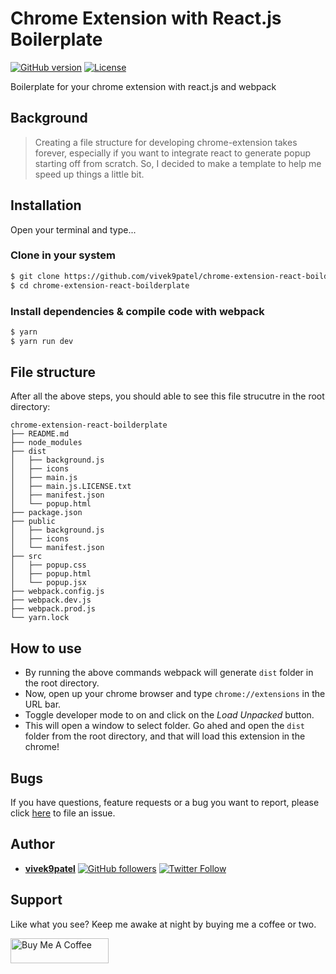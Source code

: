 # Chrome Extension with React.js Boilerplate

[![GitHub version](https://img.shields.io/badge/version-v1.0.0-blue.svg)](https://github.com/yilber/readme-boilerplate)
[![License](https://img.shields.io/github/license/yilber/readme-boilerplate.svg)](https://github.com/Yilber/readme-boilerplate/blob/master/LICENSE)

Boilerplate for your chrome extension with react.js and webpack

## Background

> Creating a file structure for developing chrome-extension takes forever, especially if you want to integrate react to generate popup starting off from scratch. So, I decided to make a template to help me speed up things a little bit.

## Installation

Open your terminal and type...

### Clone in your system

```sh
$ git clone https://github.com/vivek9patel/chrome-extension-react-boilderplate.git
$ cd chrome-extension-react-boilderplate
```

### Install dependencies & compile code with webpack

```sh
$ yarn
$ yarn run dev
```

## File structure

After all the above steps, you should able to see this file strucutre in the root directory:

```text
chrome-extension-react-boilderplate
├── README.md
├── node_modules
├── dist
│   ├── background.js
│   ├── icons
│   ├── main.js
│   ├── main.js.LICENSE.txt
│   ├── manifest.json
│   └── popup.html
├── package.json
├── public
│   ├── background.js
│   ├── icons
│   └── manifest.json
├── src
│   ├── popup.css
│   ├── popup.html
│   └── popup.jsx
├── webpack.config.js
├── webpack.dev.js
├── webpack.prod.js
└── yarn.lock
```

## How to use

- By running the above commands webpack will generate `dist` folder in the root directory.
- Now, open up your chrome browser and type `chrome://extensions` in the URL bar.
- Toggle developer mode to on and click on the _Load Unpacked_ button.
- This will open a window to select folder. Go ahed and open the `dist` folder from the root directory, and that will load this extension in the chrome!

## Bugs

If you have questions, feature requests or a bug you want to report, please click [here](https://github.com/vivek9patel/chrome-extension-react-boilderplate/issues) to file an issue.

## Author

- [**vivek9patel**](https://www.linkedin.com/in/vivek9patel/) [![GitHub followers](https://img.shields.io/github/followers/vivek9patel.svg?style=social)](https://github.com/yilber) [![Twitter Follow](https://img.shields.io/twitter/follow/vivek9patel.svg?style=social)](https://twitter.com/Yilber_M)

## Support

Like what you see? Keep me awake at night by buying me a coffee or two.

<a href="https://www.buymeacoffee.com/vivek9patel" target="_blank"><img src="https://cdn.buymeacoffee.com/buttons/v2/default-yellow.png" alt="Buy Me A Coffee" style="height: 40px !important;width: 157px !important;" ></a>
